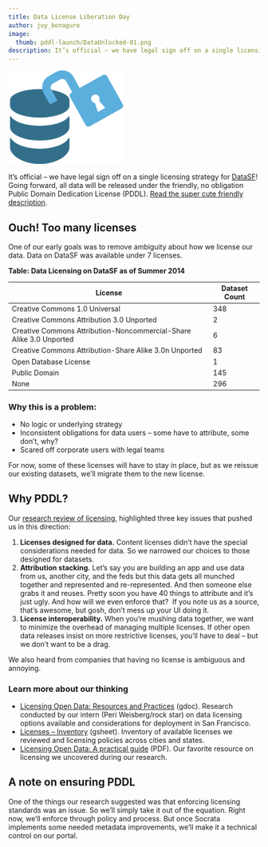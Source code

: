 ```yaml
---
title: Data License Liberation Day
author: joy_bonaguro
image:
  thumb: pddl-launch/DataUnlocked-01.png
description: It’s official – we have legal sign off on a single licensing strategy for DataSF! Going forward, all data will be released under the friendly, no obligation Public Domain Dedication License (PDDL).
---
```

<img class="pull-left" style="margin-right: 10px; width: 230px;" src="/assets/blog/pddl-launch/DataUnlocked-01.png" alt="Icon representing unlocked data" >

It’s official – we have legal sign off on a single licensing strategy for [DataSF](https://data.sfgov.org/)! Going forward, all data will be released under the friendly, no obligation Public Domain Dedication License (PDDL). [Read the super cute friendly description](http://opendatacommons.org/licenses/pddl/summary/).

## Ouch! Too many licenses

One of our early goals was to remove ambiguity about how we license our data. Data on DataSF was available under 7 licenses.

**Table: Data Licensing on DataSF as of Summer 2014**

License | Dataset Count
--------|--------------
Creative Commons 1.0 Universal | 348
Creative Commons Attribution 3.0 Unported | 2
Creative Commons Attribution-Noncommercial-Share Alike 3.0 Unported | 6
Creative Commons Attribution-Share Alike 3.0n Unported | 83
Open Database License | 1
Public Domain | 145
None | 296

### Why this is a problem:

*   No logic or underlying strategy
*   Inconsistent obligations for data users – some have to attribute, some don’t, why?
*   Scared off corporate users with legal teams

For now, some of these licenses will have to stay in place, but as we reissue our existing datasets, we’ll migrate them to the new license.

## Why PDDL?

Our [research review of licensing](https://docs.google.com/document/d/1nT4EF6C8so2Qv6Y61MMn2FH-IATrOymfk0Z9A3DvN6w/edit?usp=sharing), highlighted three key issues that pushed us in this direction:

1.  **Licenses designed for data.** Content licenses didn’t have the special considerations needed for data. So we narrowed our choices to those designed for datasets.
2.  **Attribution stacking.** Let’s say you are building an app and use data from us, another city, and the feds but this data gets all munched together and represented and re-represented. And then someone else grabs it and reuses. Pretty soon you have 40 things to attribute and it’s just ugly. And how will we even enforce that? &nbsp;If you note us as a source, that’s awesome, but gosh, don’t mess up your UI doing it.
3.  **License interoperability.** When you’re mushing data together, we want to minimize the overhead of managing multiple licenses. If other open data releases insist on more restrictive licenses, you’ll have to deal – but we don’t want to be a drag.

We also heard from companies that having no license is ambiguous and annoying.

### Learn more about our thinking

*   [Licensing Open Data: Resources and Practices](https://docs.google.com/document/d/1nT4EF6C8so2Qv6Y61MMn2FH-IATrOymfk0Z9A3DvN6w/edit?usp=sharing) (gdoc). Research conducted by our intern (Peri Weisberg/rock star) on data licensing options available and considerations for deployment in San Francisco.
*   [Licenses – Inventory](https://docs.google.com/spreadsheets/d/1gZHgJig0BYlKdpSDieUfY-9pS5B6Tn6l3azWM7twbPw/edit?usp=sharing) (gsheet). Inventory of available licenses we reviewed and licensing policies across cities and states.
*   [Licensing Open Data: A practical guide](http://discovery.ac.uk/files/pdf/Licensing_Open_Data_A_Practical_Guide.pdf) (PDF). Our favorite resource on licensing we uncovered during our research.

## A note on ensuring PDDL

One of the things our research suggested was that enforcing licensing standards was an issue. So we’ll simply take it out of the equation. Right now, we’ll enforce through policy and process. But once Socrata implements some needed metadata improvements, we’ll make it a technical control on our portal.